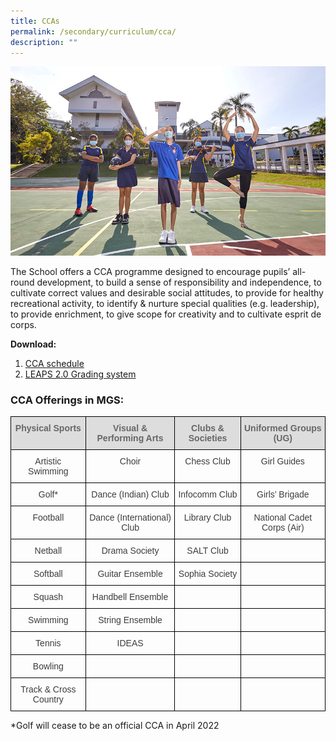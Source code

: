 ```yaml
---
title: CCAs
permalink: /secondary/curriculum/cca/
description: ""
---
```


![](/images/Others/Splash/pic-cca.jpg)

The School offers a CCA programme designed to encourage pupils’ all-round development, to build a sense of responsibility and independence, to cultivate correct values and desirable social attitudes, to provide for healthy recreational activity, to identify & nurture special qualities (e.g. leadership), to provide enrichment, to give scope for creativity and to cultivate esprit de corps.

**Download:** 

1.  [CCA schedule](https://drive.google.com/file/d/1rl2VORy_Dg_IDTtD9w7K14ZyfOl8FEO7/view?usp=sharing)
2.  [LEAPS 2.0 Grading system](https://drive.google.com/file/d/1K8IRrZvsWIV_e86-XfkR7wTYEO8zDD61/view?usp=sharing)

### CCA Offerings in MGS:

<style type="text/css">
.tg  {border-collapse:collapse;border-spacing:0;}
.tg td{border-color:black;border-style:solid;border-width:1px;font-family:Arial, sans-serif;font-size:14px;
  overflow:hidden;padding:10px 5px;word-break:normal;}
.tg th{border-color:black;border-style:solid;border-width:1px;font-family:Arial, sans-serif;font-size:14px;
  font-weight:normal;overflow:hidden;padding:10px 5px;word-break:normal;}
.tg .tg-a4yv{background-color:#DDD;color:#666;font-weight:bold;text-align:center;vertical-align:top}
.tg .tg-iuf2{color:#3D3D3D;text-align:center;vertical-align:top}
.tg .tg-0lax{text-align:left;vertical-align:top}
</style>
<table class="tg">
<thead>
  <tr>
    <th class="tg-a4yv">Physical Sports</th>
    <th class="tg-a4yv">Visual &amp; Performing Arts</th>
    <th class="tg-a4yv">Clubs &amp; Societies</th>
    <th class="tg-a4yv">Uniformed Groups (UG)</th>
  </tr>
</thead>
<tbody>
  <tr>
    <td class="tg-iuf2">Artistic Swimming</td>
    <td class="tg-iuf2">Choir</td>
    <td class="tg-iuf2">Chess Club</td>
    <td class="tg-iuf2">Girl Guides</td>
  </tr>
  <tr>
    <td class="tg-iuf2">Golf*</td>
    <td class="tg-iuf2">Dance (Indian) Club</td>
    <td class="tg-iuf2">Infocomm Club</td>
    <td class="tg-iuf2">Girls’ Brigade</td>
  </tr>
  <tr>
    <td class="tg-iuf2">Football</td>
    <td class="tg-iuf2">Dance (International) Club</td>
    <td class="tg-iuf2">Library Club</td>
    <td class="tg-iuf2">National Cadet Corps (Air)</td>
  </tr>
  <tr>
    <td class="tg-iuf2">Netball</td>
    <td class="tg-iuf2">Drama Society</td>
    <td class="tg-iuf2">SALT Club</td>
    <td class="tg-iuf2"> </td>
  </tr>
  <tr>
    <td class="tg-iuf2">Softball</td>
    <td class="tg-iuf2">Guitar Ensemble</td>
    <td class="tg-iuf2">Sophia Society</td>
    <td class="tg-iuf2"> </td>
  </tr>
  <tr>
    <td class="tg-iuf2">Squash</td>
    <td class="tg-iuf2">Handbell Ensemble</td>
    <td class="tg-iuf2"></td>
    <td class="tg-iuf2"></td>
  </tr>
  <tr>
    <td class="tg-iuf2">Swimming</td>
    <td class="tg-iuf2">String Ensemble</td>
    <td class="tg-iuf2"> </td>
    <td class="tg-iuf2"> </td>
  </tr>
  <tr>
    <td class="tg-iuf2">Tennis</td>
    <td class="tg-iuf2">IDEAS</td>
    <td class="tg-iuf2"> </td>
    <td class="tg-iuf2"> </td>
  </tr>
  <tr>
    <td class="tg-iuf2">Bowling</td>
    <td class="tg-iuf2"></td>
    <td class="tg-iuf2"> </td>
    <td class="tg-iuf2"> </td>
  </tr>
  <tr>
    <td class="tg-iuf2">Track &amp; Cross Country</td>
    <td class="tg-0lax"></td>
    <td class="tg-0lax"></td>
    <td class="tg-0lax"></td>
  </tr>
</tbody>
</table>

*Golf will cease to be an official CCA in April 2022